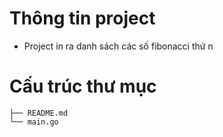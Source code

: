 # Thông tin project

- Project in ra danh sách các số fibonacci thứ n

# Cấu trúc thư mục

```
├── README.md
└── main.go
```
